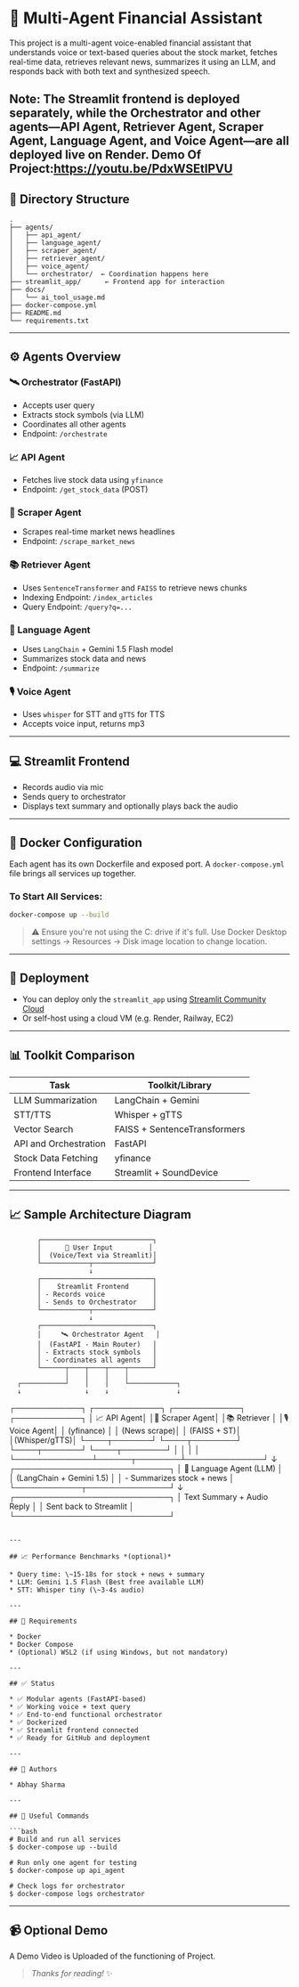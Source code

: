 # 🧠 Multi-Agent Financial Assistant

This project is a multi-agent voice-enabled financial assistant that understands voice or text-based queries about the stock market, fetches real-time data, retrieves relevant news, summarizes it using an LLM, and responds back with both text and synthesized speech.

Note: The Streamlit frontend is deployed separately, while the Orchestrator and other agents—API Agent, Retriever Agent, Scraper Agent, Language Agent, and Voice Agent—are all deployed live on Render.
Demo Of Project:https://youtu.be/PdxWSEtlPVU
---

## 📂 Directory Structure

```
.
├── agents/
│   ├── api_agent/
│   ├── language_agent/
│   ├── scraper_agent/
│   ├── retriever_agent/
│   ├── voice_agent/
│   └── orchestrator/  ← Coordination happens here
├── streamlit_app/      ← Frontend app for interaction
├── docs/
│   └── ai_tool_usage.md
├── docker-compose.yml
├── README.md
└── requirements.txt
```

---

## ⚙️ Agents Overview

### 🛰️ Orchestrator (FastAPI)

* Accepts user query
* Extracts stock symbols (via LLM)
* Coordinates all other agents
* Endpoint: `/orchestrate`

### 📈 API Agent

* Fetches live stock data using `yfinance`
* Endpoint: `/get_stock_data` (POST)

### 📰 Scraper Agent

* Scrapes real-time market news headlines
* Endpoint: `/scrape_market_news`

### 📚 Retriever Agent

* Uses `SentenceTransformer` and `FAISS` to retrieve news chunks
* Indexing Endpoint: `/index_articles`
* Query Endpoint: `/query?q=...`

### 🧠 Language Agent

* Uses `LangChain` + Gemini 1.5 Flash model
* Summarizes stock data and news
* Endpoint: `/summarize`

### 🎙️ Voice Agent

* Uses `whisper` for STT and `gTTS` for TTS
* Accepts voice input, returns mp3

---

## 💻 Streamlit Frontend

* Records audio via mic
* Sends query to orchestrator
* Displays text summary and optionally plays back the audio

---

## 🐳 Docker Configuration

Each agent has its own Dockerfile and exposed port. A `docker-compose.yml` file brings all services up together.

### To Start All Services:

```bash
docker-compose up --build
```

> ⚠️ Ensure you're not using the C: drive if it's full. Use Docker Desktop settings → Resources → Disk image location to change location.

---

## 🚀 Deployment

* You can deploy only the `streamlit_app` using [Streamlit Community Cloud](https://streamlit.io/cloud)
* Or self-host using a cloud VM (e.g. Render, Railway, EC2)

---

## 📊 Toolkit Comparison

| Task                  | Toolkit/Library              |
| --------------------- | ---------------------------- |
| LLM Summarization     | LangChain + Gemini           |
| STT/TTS               | Whisper + gTTS               |
| Vector Search         | FAISS + SentenceTransformers |
| API and Orchestration | FastAPI                      |
| Stock Data Fetching   | yfinance                     |
| Frontend Interface    | Streamlit + SoundDevice      |

---

## 📈 Sample Architecture Diagram

           ┌────────────────────────────┐
           │      🎤 User Input         │
           │  (Voice/Text via Streamlit)│
           └────────────┬───────────────┘
                        ↓
           ┌────────────────────────────┐
           │    Streamlit Frontend      │
           │ - Records voice            │
           │ - Sends to Orchestrator    │
           └────────────┬───────────────┘
                        ↓
           ┌────────────────────────────┐
           │     🛰️ Orchestrator Agent   │
           │  (FastAPI - Main Router)   │
           │ - Extracts stock symbols   │
           │ - Coordinates all agents   │
           └──────┬────┬────┬────┬──────┘
                  │    │    │    │
      ┌───────────┘    │    │    └────────────┐
      ↓                ↓    ↓                 ↓
┌────────────┐ ┌────────────┐ ┌────────────┐ ┌────────────┐
│ 📈 API Agent│ │📰 Scraper Agent│ │📚 Retriever  │ │🎙️ Voice Agent│
│ (yfinance) │ │ (News scrape)│ │ (FAISS + ST)│ │(Whisper/gTTS)│
└────┬───────┘ └────┬────────┘ └────┬───────┘ └────┬────────┘
     │              │               │              │
     └──────────────┴──────┬────────┴──────────────┘
                           ↓
               ┌────────────────────────────┐
               │  🧠 Language Agent (LLM)     │
               │ (LangChain + Gemini 1.5)   │
               │ - Summarizes stock + news  │
               └────────────┬───────────────┘
                            ↓
               ┌────────────────────────────┐
               │ Text Summary + Audio Reply │
               │ Sent back to Streamlit     │
               └────────────────────────────┘
```

---

## 📈 Performance Benchmarks *(optional)*

* Query time: \~15-18s for stock + news + summary
* LLM: Gemini 1.5 Flash (Best free available LLM)
* STT: Whisper tiny (\~3-4s audio)

---

## 📁 Requirements

* Docker
* Docker Compose
* (Optional) WSL2 (if using Windows, but not mandatory)

---

## ✅ Status

* ✅ Modular agents (FastAPI-based)
* ✅ Working voice + text query
* ✅ End-to-end functional orchestrator
* ✅ Dockerized
* ✅ Streamlit frontend connected
* ✅ Ready for GitHub and deployment

---

## 📝 Authors

* Abhay Sharma

---

## 🔗 Useful Commands

```bash
# Build and run all services
$ docker-compose up --build

# Run only one agent for testing
$ docker-compose up api_agent

# Check logs for orchestrator
$ docker-compose logs orchestrator
```

---

## 📹 Optional Demo

A Demo Video is Uploaded of the functioning of Project.

> *Thanks for reading!* ✨
